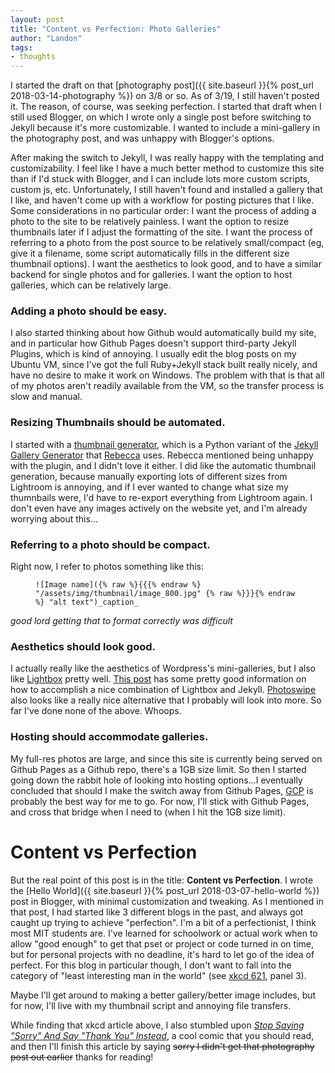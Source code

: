 ```yaml
---
layout: post
title: "Content vs Perfection: Photo Galleries"
author: "Landon"
tags:
- thoughts
---
```


I started the draft on that [photography post]({{ site.baseurl }}{% post_url 2018-03-14-photography %}) on 3/8 or so. As of 3/19, I still haven't posted it. The reason, of course, was seeking perfection. I started that draft when I still used Blogger, on which I wrote only a single post before switching to Jekyll because it's more customizable. I wanted to include a mini-gallery in the photography post, and was unhappy with Blogger's options.

After making the switch to Jekyll, I was really happy with the templating and customizability. I feel like I have a much better method to customize this site than if I'd stuck with Blogger, and I can include lots more custom scripts, custom js, etc. Unfortunately, I still haven't found and installed a gallery that I like, and haven't come up with a workflow for posting pictures that I like. Some considerations in no particular order: I want the process of adding a photo to the site to be relatively painless. I want the option to resize thumbnails later if I adjust the formatting of the site. I want the process of referring to a photo from the post source to be relatively small/compact (eg, give it a filename, some script automatically fills in the different size thumbnail options). I want the aesthetics to look good, and to have a similar backend for single photos and for galleries. I want the option to host galleries, which can be relatively large.

### Adding a photo should be easy.

I also started thinking about how Github would automatically build my site, and in particular how Github Pages doesn't support third-party Jekyll Plugins, which is kind of annoying. I usually edit the blog posts on my Ubuntu VM, since I've got the full Ruby+Jekyll stack built really nicely, and have no desire to make it work on Windows. The problem with that is that all of my photos aren't readily available from the VM, so the transfer process is slow and manual.

### Resizing Thumbnails should be automated.
I started with a [thumbnail generator](https://github.com/lycarter/lycarter.github.com/blob/master/scripts/thumbnail_generator.py), which is a Python variant of the [Jekyll Gallery Generator](https://github.com/ggreer/jekyll-gallery-generator) that [Rebecca](https://rebecca.li) uses. Rebecca mentioned being unhappy with the plugin, and I didn't love it either. I did like the automatic thumbnail generation, because manually exporting lots of different sizes from Lightroom is annoying, and if I ever wanted to change what size my thumnbails were, I'd have to re-export everything from Lightroom again. I don't even have any images actively on the website yet, and I'm already worrying about this...

### Referring to a photo should be compact.

Right now, I refer to photos something like this:

<p><figure class="highlight"><pre><code class="language-markdown" data-lang="markdown"><span class="p">![</span><span class="nv">Image name</span><span class="p">](</span><span class="sx">{% raw %}{{{% endraw %}</span> <span class="nn">"/assets/img/thumbnail/image_800.jpg"</span> <span class="sx">{% raw %}}}{% endraw %}</span> "alt text")_caption_</code></pre></figure><em>good lord getting that to format correctly was difficult</em></p>


### Aesthetics should look good.

I actually really like the aesthetics of Wordpress's mini-galleries, but I also like [Lightbox](http://lokeshdhakar.com/projects/lightbox2/) pretty well. [This post](https://christianspecht.de/2014/03/08/generating-an-image-gallery-with-jekyll-and-lightbox2/) has some pretty good information on how to accomplish a nice combination of Lightbox and Jekyll. [Photoswipe](http://photoswipe.com/) also looks like a really nice alternative that I probably will look into more. So far I've done none of the above. Whoops.

### Hosting should accommodate galleries.

My full-res photos are large, and since this site is currently being served on Github Pages as a Github repo, there's a 1GB size limit. So then I started going down the rabbit hole of looking into hosting options...I eventually concluded that should I make the switch away from Github Pages, [GCP](https://cloud.google.com/free/) is probably the best way for me to go. For now, I'll stick with Github Pages, and cross that bridge when I need to (when I hit the 1GB size limit).

# Content vs Perfection

But the real point of this post is in the title: **Content vs Perfection**. I wrote the [Hello World]({{ site.baseurl }}{% post_url 2018-03-07-hello-world %}) post in Blogger, with minimal customization and tweaking. As I mentioned in that post, I had started like 3 different blogs in the past, and always got caught up trying to achieve "perfection". I'm a bit of a perfectionist, I think most MIT students are. I've learned for schoolwork or actual work when to allow "good enough" to get that pset or project or code turned in on time, but for personal projects with no deadline, it's hard to let go of the idea of perfect. For this blog in particular though, I don't want to fall into the category of "least interesting man in the world" (see [xkcd 621](https://xkcd.com/621/), panel 3).

Maybe I'll get around to making a better gallery/better image includes, but for now, I'll live with my thumbnail script and annoying file transfers.

While finding that xkcd article above, I also stumbled upon _[Stop Saying "Sorry" And Say "Thank You" Instead](https://www.boredpanda.com/stop-saying-sorry-say-thank-you-comic-yao-xiao/)_, a cool comic that you should read, and then I'll finish this article by saying ~~sorry I didn't get that photography post out earlier~~ thanks for reading!